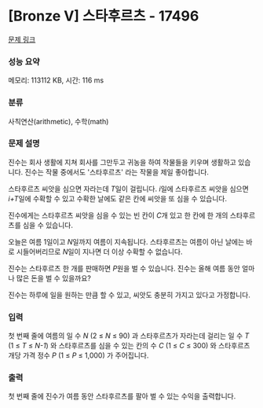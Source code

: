 # [Bronze V] 스타후르츠 - 17496 

[문제 링크](https://www.acmicpc.net/problem/17496) 

### 성능 요약

메모리: 113112 KB, 시간: 116 ms

### 분류

사칙연산(arithmetic), 수학(math)

### 문제 설명

<p>진수는 회사 생활에 지쳐 회사를 그만두고 귀농을 하여 작물들을 키우며 생활하고 있습니다. 진수는 작물 중에서도 '스타후르츠' 라는 작물을 제일 좋아합니다.</p>

<p>스타후르츠 씨앗을 심으면 자라는데 <em>T</em>일이 걸립니다. <em>i</em>일에 스타후르츠 씨앗을 심으면 <em>i+T</em>일에 수확할 수 있고 수확한 날에도 같은 칸에 씨앗을 또 심을 수 있습니다.</p>

<p>진수에게는 스타후르츠 씨앗을 심을 수 있는 빈 칸이 <em>C</em>개 있고 한 칸에 한 개의 스타후르츠를 심을 수 있습니다.</p>

<p>오늘은 여름 1일이고 <em>N</em>일까지 여름이 지속됩니다. 스타후르츠는 여름이 아닌 날에는 바로 시들어버리므로 <em>N</em>일이 지나면 더 이상 수확할 수 없습니다.</p>

<p>진수는 스타후르츠 한 개를 판매하면 <em>P</em>원을 벌 수 있습니다. 진수는 올해 여름 동안 얼마나 많은 돈을 벌 수 있을까요?</p>

<p>진수는 하루에 일을 원하는 만큼 할 수 있고, 씨앗도 충분히 가지고 있다고 가정합니다.</p>

### 입력 

 <p>첫 번째 줄에 여름의 일 수 <em>N</em> (2 ≤ <em>N</em> ≤ 90) 과 스타후르츠가 자라는데 걸리는 일 수 <em>T</em> (1 ≤ <em>T</em> ≤ <em>N-1</em>) 와 스타후르츠를 심을 수 있는 칸의 수 <em>C</em> (1 ≤ <em>C</em> ≤ 300) 와 스타후르츠 개당 가격 정수 <em>P</em> (1 ≤ <em>P</em> ≤ 1,000) 가 주어집니다.</p>

### 출력 

 <p>첫 번째 줄에 진수가 여름 동안 스타후르츠를 팔아 벌 수 있는 수익을 출력합니다.</p>

